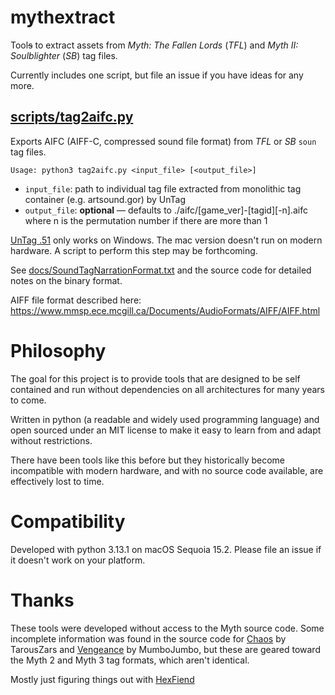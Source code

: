 # mythextract

Tool<strike>s</strike> to extract assets from *Myth: The Fallen Lords* (*TFL*) and *Myth II: Soulblighter* (*SB*) tag files.

Currently includes one script, but file an issue if you have ideas for any more.

## [scripts/tag2aifc.py](scripts/tag2aifc.py)

Exports AIFC (AIFF-C, compressed sound file format) from *TFL* or *SB* `soun` tag files.

    Usage: python3 tag2aifc.py <input_file> [<output_file>]

* `input_file`: path to individual tag file extracted from monolithic tag container (e.g. artsound.gor) by UnTag
* `output_file`: **optional** — defaults to ./aifc/[game_ver]-[tagid][-n].aifc where n is the permutation number if there are more than 1

[UnTag .51](https://tain.totalcodex.net/items/show/untag-51-win) only works on Windows. The mac version doesn't run on modern hardware. A script to perform this step may be forthcoming.

See [docs/SoundTagNarrationFormat.txt](docs/SoundTagNarrationFormat.txt) and the source code for detailed notes on the binary format.

AIFF file format described here: https://www.mmsp.ece.mcgill.ca/Documents/AudioFormats/AIFF/AIFF.html

# Philosophy

The goal for this project is to provide tools that are designed to be self contained and run without dependencies on all architectures for many years to come.

Written in python (a readable and widely used programming language) and open sourced under an MIT license to make it easy to learn from and adapt without restrictions.

There have been tools like this before but they historically become incompatible with modern hardware, and with no source code available, are effectively lost to time.

# Compatibility

Developed with python 3.13.1 on macOS Sequoia 15.2. Please file an issue if it doesn't work on your platform.

# Thanks

These tools were developed without access to the Myth source code. Some incomplete information was found in the source code for [Chaos](https://tain.totalcodex.net/items/show/chaos-source) by TarousZars and [Vengeance](https://tain.totalcodex.net/items/show/vengeance-source-code) by MumboJumbo, but these are geared toward the Myth 2 and Myth 3 tag formats, which aren't identical.

Mostly just figuring things out with [HexFiend](https://github.com/HexFiend/HexFiend)
